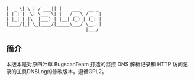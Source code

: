 ```
 ____  _   _ ____  _
|  _ \| \ | / ___|| |    ___   __ _
| | | |  \| \___ \| |   / _ \ / _` |
| |_| | |\  |___) | |__| (_) | (_| |
|____/|_| \_|____/|_____\___/ \__, |
                              |___/
```

简介
---

本版本是对原四叶草 BugscanTeam 打造的监控 DNS 解析记录和 HTTP 访问记录的工具DNSLog的修改版本。遵循GPL2。

